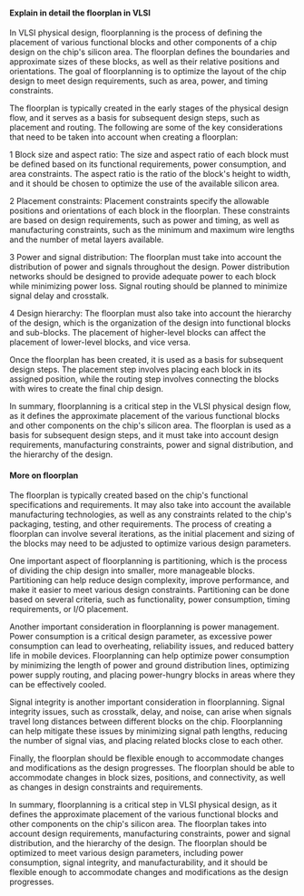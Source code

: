 #### Explain in detail the floorplan in VLSI

In VLSI physical design, floorplanning is the process of defining the placement of various functional blocks and other components of a chip design on the chip's silicon area. The floorplan defines the boundaries and approximate sizes of these blocks, as well as their relative positions and orientations. The goal of floorplanning is to optimize the layout of the chip design to meet design requirements, such as area, power, and timing constraints.

The floorplan is typically created in the early stages of the physical design flow, and it serves as a basis for subsequent design steps, such as placement and routing. The following are some of the key considerations that need to be taken into account when creating a floorplan:

1 Block size and aspect ratio: The size and aspect ratio of each block must be defined based on its functional requirements, power consumption, and area constraints. The aspect ratio is the ratio of the block's height to width, and it should be chosen to optimize the use of the available silicon area.

2 Placement constraints: Placement constraints specify the allowable positions and orientations of each block in the floorplan. These constraints are based on design requirements, such as power and timing, as well as manufacturing constraints, such as the minimum and maximum wire lengths and the number of metal layers available.

3 Power and signal distribution: The floorplan must take into account the distribution of power and signals throughout the design. Power distribution networks should be designed to provide adequate power to each block while minimizing power loss. Signal routing should be planned to minimize signal delay and crosstalk.

4 Design hierarchy: The floorplan must also take into account the hierarchy of the design, which is the organization of the design into functional blocks and sub-blocks. The placement of higher-level blocks can affect the placement of lower-level blocks, and vice versa.

Once the floorplan has been created, it is used as a basis for subsequent design steps. The placement step involves placing each block in its assigned position, while the routing step involves connecting the blocks with wires to create the final chip design.

In summary, floorplanning is a critical step in the VLSI physical design flow, as it defines the approximate placement of the various functional blocks and other components on the chip's silicon area. The floorplan is used as a basis for subsequent design steps, and it must take into account design requirements, manufacturing constraints, power and signal distribution, and the hierarchy of the design.

#### More on floorplan

The floorplan is typically created based on the chip's functional specifications and requirements. It may also take into account the available manufacturing technologies, as well as any constraints related to the chip's packaging, testing, and other requirements. The process of creating a floorplan can involve several iterations, as the initial placement and sizing of the blocks may need to be adjusted to optimize various design parameters.

One important aspect of floorplanning is partitioning, which is the process of dividing the chip design into smaller, more manageable blocks. Partitioning can help reduce design complexity, improve performance, and make it easier to meet various design constraints. Partitioning can be done based on several criteria, such as functionality, power consumption, timing requirements, or I/O placement.

Another important consideration in floorplanning is power management. Power consumption is a critical design parameter, as excessive power consumption can lead to overheating, reliability issues, and reduced battery life in mobile devices. Floorplanning can help optimize power consumption by minimizing the length of power and ground distribution lines, optimizing power supply routing, and placing power-hungry blocks in areas where they can be effectively cooled.

Signal integrity is another important consideration in floorplanning. Signal integrity issues, such as crosstalk, delay, and noise, can arise when signals travel long distances between different blocks on the chip. Floorplanning can help mitigate these issues by minimizing signal path lengths, reducing the number of signal vias, and placing related blocks close to each other.

Finally, the floorplan should be flexible enough to accommodate changes and modifications as the design progresses. The floorplan should be able to accommodate changes in block sizes, positions, and connectivity, as well as changes in design constraints and requirements.

In summary, floorplanning is a critical step in VLSI physical design, as it defines the approximate placement of the various functional blocks and other components on the chip's silicon area. The floorplan takes into account design requirements, manufacturing constraints, power and signal distribution, and the hierarchy of the design. The floorplan should be optimized to meet various design parameters, including power consumption, signal integrity, and manufacturability, and it should be flexible enough to accommodate changes and modifications as the design progresses.





